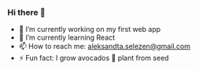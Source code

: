 ### Hi there 👋

- 🔭 I’m currently working on my first web app
- 🌱 I’m currently learning React
- 📫 How to reach me: aleksandta.selezen@gmail.com
- ⚡ Fun fact: I grow avocados 🥑 plant from seed
